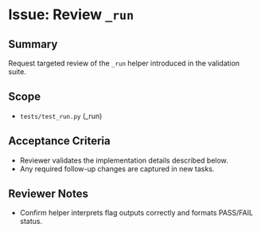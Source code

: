 # Issue: Review `_run`

## Summary
Request targeted review of the `_run` helper introduced in the validation suite.

## Scope
- `tests/test_run.py` (_run)

## Acceptance Criteria
- Reviewer validates the implementation details described below.
- Any required follow-up changes are captured in new tasks.

## Reviewer Notes
- Confirm helper interprets flag outputs correctly and formats PASS/FAIL status.
